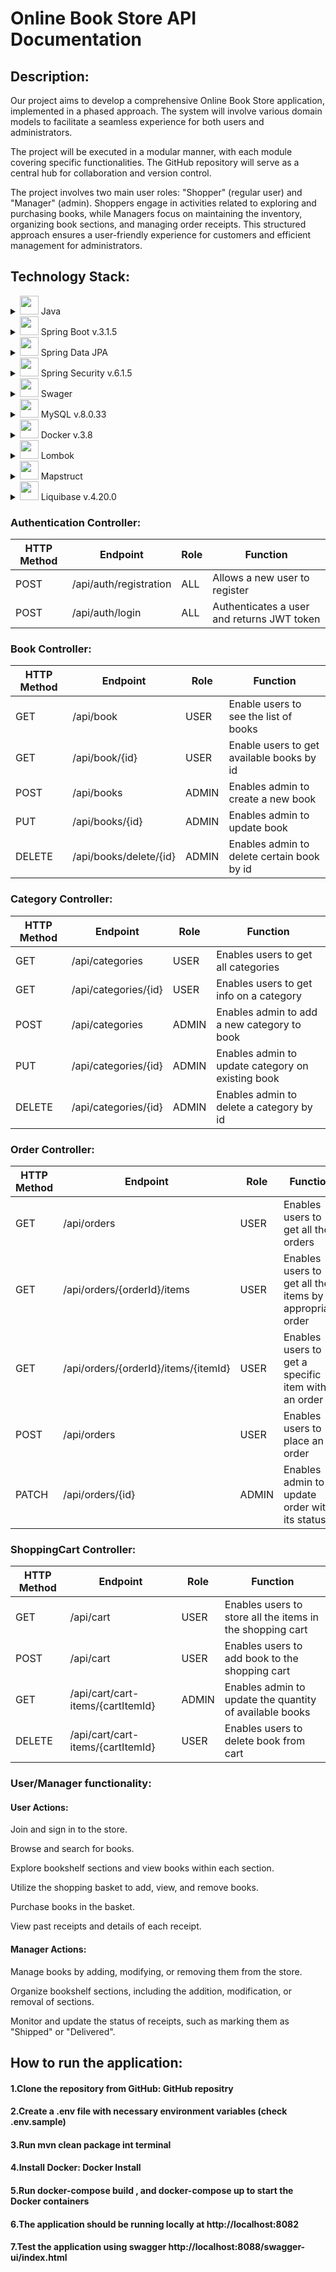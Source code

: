 # Online Book Store API Documentation


## Description:


Our project aims to develop a comprehensive Online Book Store application, implemented in a phased approach. The system will involve various domain models to facilitate a seamless experience for both users and administrators. 

The project will be executed in a modular manner, with each module covering specific functionalities. The GitHub repository will serve as a central hub for collaboration and version control. 

The project involves two main user roles: "Shopper" (regular user) and "Manager" (admin). Shoppers engage in activities related to exploring and purchasing books, while Managers focus on maintaining the inventory, organizing book sections, and managing order receipts. This structured approach ensures a user-friendly experience for customers and efficient management for administrators.
## Technology Stack:
<details>
  <summary><img src="https://encrypted-tbn0.gstatic.com/images?q=tbn:ANd9GcSZqRFNAis0vxGXeQDFA2thujnilvYO8eqTKDX5QgJ5APGtLTNQu0-d6rTkb8oSWOdyRyY&usqp=CAU" width="30"/> Java</summary>

`In this project, we used Java 17 as the main programming language.`
</details>

<details>
  <summary><img src="https://encrypted-tbn0.gstatic.com/images?q=tbn:ANd9GcQwsq-7f5BWyog4cdeT1sQaYLVzhJ0o37Up8TjHvVU08WUgfyyMMRMHTVwJ5XReSjyhZa0&usqp=CAU" width="30"/> Spring Boot v.3.1.5</summary>

`A powerful framework for building Java-based applications.`
</details>

<details>
  <summary><img src="https://www.baeldung.com/wp-content/uploads/2021/02/lsd-module-icon-1.png" width="30"/> Spring Data JPA</summary>

`Simplifies data access and persistence with JPA (Java Persistence API).`
</details>

<details>
  <summary><img src="https://www.javacodegeeks.com/wp-content/uploads/2014/07/spring-security-project.png" width="30"/> Spring Security v.6.1.5</summary>

`Enables robust and secure authentication and authorization mechanisms.`
</details>

<details>
  <summary><img src="https://oddblogger.com/wp-content/uploads/2021/03/swagger-logo-2.png" width="30"/> Swager</summary>

`Provides API documentation.`
</details>

<details>
  <summary><img src="https://www.freepnglogos.com/uploads/logo-mysql-png/logo-mysql-mysql-logo-png-images-are-download-crazypng-21.png" width="30"/> MySQL v.8.0.33 </summary>

` Utilization of a relational database to store information about books, users, orders, etc.`

</details>

<details>
  <summary><img src="https://cdn-icons-png.flaticon.com/512/919/919853.png" width="30"/> Docker v.3.8</summary>

`Used for containerization of the application and database.`
</details>

<details>
  <summary><img src="https://user-images.githubusercontent.com/1204509/79262490-b2012a80-7e91-11ea-82fa-e791f8b4d177.jpg" width="30"/> Lombok</summary>

`Reduces boilerplate code with annotations.`
</details>

<details>
  <summary><img src="https://1.bp.blogspot.com/-C5lGqSQuCic/WX39mN-OhdI/AAAAAAAAALU/qUZQdUPTvmInwGSKAYfcZ-QA_PXxhXCXwCLcBGAs/s1600/mapstruct.png" width="30"/> Mapstruct</summary>

`Simplifies object mapping between DTOs and entities.`
</details>

<details>
  <summary><img src="https://www.liquibase.org/wp-content/themes/liquibase/assets/img/cta-icon.svg" width="30" height="30"/> Liquibase v.4.20.0 </summary>

`Ensures the application database is updated along with the application code.`
</details> 

### Authentication Controller:

| HTTP Method | Endpoint                 | Role | Function                                      |
|-------------|--------------------------|------|-----------------------------------------------|
| POST        | /api/auth/registration   | ALL  | Allows a new user to register                 |
| POST        | /api/auth/login          | ALL  | Authenticates a user and returns JWT token    |

### Book Controller:

| HTTP Method | Endpoint                | Role  | Function                                       |
|-------------|-------------------------|-------|------------------------------------------------|
| GET         | /api/book               | USER  | Enable users to see the list of books          |
| GET         | /api/book/{id}          | USER  | Enable users to get available books by id      |
| POST        | /api/books              | ADMIN | Enables admin to create a new book             |
| PUT         | /api/books/{id}         | ADMIN | Enables admin to update book                  |
| DELETE      | /api/books/delete/{id}  | ADMIN | Enables admin to delete certain book by id    |

### Category Controller:

| HTTP Method | Endpoint                  | Role  | Function                                             |
|-------------|---------------------------|-------|------------------------------------------------------|
| GET         | /api/categories           | USER  | Enables users to get all categories                 |
| GET         | /api/categories/{id}      | USER  | Enables users to get info on a category             |
| POST        | /api/categories           | ADMIN | Enables admin to add a new category to book         |
| PUT         | /api/categories/{id}      | ADMIN | Enables admin to update category on existing book   |
| DELETE      | /api/categories/{id}      | ADMIN | Enables admin to delete a category by id            |

### Order Controller:

| HTTP Method | Endpoint                        | Role  | Function                                               |
|-------------|---------------------------------|-------|--------------------------------------------------------|
| GET         | /api/orders                     | USER  | Enables users to get all their orders                   |
| GET         | /api/orders/{orderId}/items      | USER  | Enables users to get all their items by appropriate order |
| GET         | /api/orders/{orderId}/items/{itemId} | USER  | Enables users to get a specific item within an order  |
| POST        | /api/orders                     | USER  | Enables users to place an order                         |
| PATCH       | /api/orders/{id}                | ADMIN | Enables admin to update order with its status           |

### ShoppingCart Controller:

| HTTP Method | Endpoint                              | Role  | Function                                                  |
|-------------|---------------------------------------|-------|-----------------------------------------------------------|
| GET         | /api/cart                             | USER  | Enables users to store all the items in the shopping cart  |
| POST        | /api/cart                             | USER  | Enables users to add book to the shopping cart              |
| GET         | /api/cart/cart-items/{cartItemId}     | ADMIN | Enables admin to update the quantity of available books    |
| DELETE      | /api/cart/cart-items/{cartItemId}     | USER  | Enables users to delete book from cart                     |


### User/Manager functionality:
#### User Actions:

Join and sign in to the store.

Browse and search for books.

Explore bookshelf sections and view books within each section.

Utilize the shopping basket to add, view, and remove books.

Purchase books in the basket.

View past receipts and details of each receipt.
#### Manager Actions:

Manage books by adding, modifying, or removing them from the store.

Organize bookshelf sections, including the addition, modification, or removal of sections.

Monitor and update the status of receipts, such as marking them as "Shipped" or "Delivered".

## How to run the application:

#### 1.Clone the repository from GitHub: GitHub repositry
#### 2.Create a .env file with necessary environment variables (check .env.sample)
#### 3.Run mvn clean package int terminal
#### 4.Install Docker: Docker Install
#### 5.Run docker-compose build , and docker-compose up to start the Docker containers
#### 6.The application should be running locally at http://localhost:8082
#### 7.Test the application using swagger http://localhost:8088/swagger-ui/index.html
